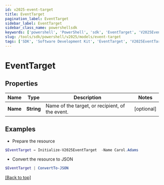 ```yaml
---
id: v2025-event-target
title: EventTarget
pagination_label: EventTarget
sidebar_label: EventTarget
sidebar_class_name: powershellsdk
keywords: ['powershell', 'PowerShell', 'sdk', 'EventTarget', 'V2025EventTarget'] 
slug: /tools/sdk/powershell/v2025/models/event-target
tags: ['SDK', 'Software Development Kit', 'EventTarget', 'V2025EventTarget']
---
```



# EventTarget

## Properties

Name | Type | Description | Notes
------------ | ------------- | ------------- | -------------
**Name** | **String** | Name of the target, or recipient, of the event. | [optional] 

## Examples

- Prepare the resource
```powershell
$EventTarget = Initialize-V2025EventTarget  -Name Carol.Adams
```

- Convert the resource to JSON
```powershell
$EventTarget | ConvertTo-JSON
```


[[Back to top]](#) 

